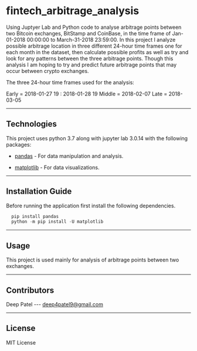 # fintech_arbitrage_analysis

Using Juptyer Lab and Python code to analyse arbitrage points between two Bitcoin exchanges, BitStamp and CoinBase, in the time frame of Jan-01-2018 00:00:00 to March-31-2018 23:59:00. In this project I analyze possible arbitrage location in three different 24-hour time frames one for each month in the dataset, then calculate possible profits as well as try and look for any patterns between the three arbitrage points. Though this analysis I am hoping to try and predict future arbitrage points that may occur between crypto exchanges.

The three 24-hour time frames used for the analysis:

Early  = 2018-01-27 19 : 2018-01-28 19
Middle = 2018-02-07
Late   = 2018-03-05

---

## Technologies

This project uses python 3.7 along with jupyter lab 3.0.14 with the following packages:

* [pandas](https://github.com/pandas-dev/pandas) - For data manipulation and analysis.

* [matplotlib](https://github.com/matplotlib/matplotlib) - For data visualizations.

---

## Installation Guide

Before running the application first install the following dependencies.

```python
  pip install pandas
  python -m pip install -U matplotlib
```

---

## Usage

This project is used mainly for analysis of arbitrage points between two exchanges.

---

## Contributors

Deep Patel --- deep4patel9@gmail.com

---

## License

MIT License
